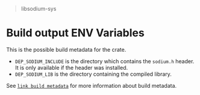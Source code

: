 > libsodium-sys

# Build output ENV Variables
This is the possible build metadata for the crate.
* `DEP_SODIUM_INCLUDE` is the directory which contains the `sodium.h` header.
    It is only available if the header was installed.
* `DEP_SODIUM_LIB` is the directory containing the compiled library.

See [`link build metadata`] for more information about build metadata.

[`link build metadata`]: https://doc.rust-lang.org/cargo/reference/build-scripts.html#the-links-manifest-key
